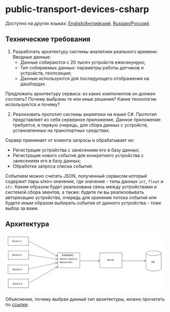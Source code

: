# public-transport-devices-csharp

Доступно на других языках: [English/Английский](README.md), [Russian/Русский](README.ru.md).

## Технические требования 

1. Разработать архитектуру системы аналитики реального времени. 
Вводные данные: 
    - Данные собираются с 20 тысяч устройств ежесекундно; 
    - Тип собираемых данных: параметры работы датчиков и устройств, геопозиция; 
    - Данные используются для последующего отображения на дашбордах. 

Предложить архитектуру сервиса: из каких компонентов он должен состоять? 
Почему выбраны те или иные решения? 
Какие технологии используются и почему? 

2. Реализовать прототип системы аналитики на языке C#. 
Прототип представляет из себя серверное приложение. 
Данное приложение требуется, в первую очередь, для сбора данных с устройств, установленных на транспортных средствах. 

Сервер принимает от клиента запросы и обрабатывает их: 
- Регистрация устройства с занесением его в базу данных; 
- Регистрация нового события для конкретного устройства с занесением его в базу данных; 
- Обработка запроса списка событий. 

Событием можно считать JSON, полученный сервисом который содержит пары ключ-значение, где значение - типы данных `int`, `float` и `str`. 
Каким образом будет реализована связь между устройствами и системой сбора эвентов, а также: будете ли вы реализовывать авторизацию устройства, очередь для хранения потока событий или будете иным образом выбирать события от данного устройства - тоже выбор за вами. 

## Архитектура 

![MessageQueueArchitecture](docs/img/MessageQueueArchitecture.png)

Объяснение, почему выбран данный тип архитектуры, можно прочитать по [ссылке](docs/architecture.ru.md). 
